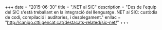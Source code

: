 +++
date        = "2015-06-30"
title       = ".NET al SIC"
description = "Des de l'equip del SIC s'està treballant en la integració del llenguatge .NET al SIC: custòdia de codi, compilació i auditories, i desplegament."
enllac	    = "http://canigo.ctti.gencat.cat/destacats-related/sic-net/"
+++
